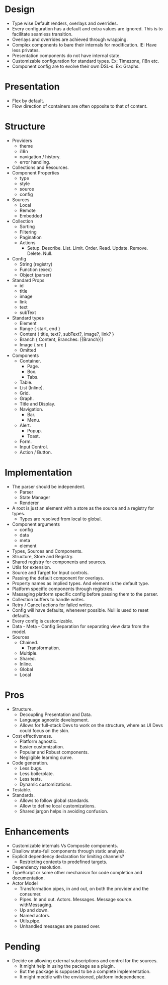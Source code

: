# Design
* Type wise Default renders, overlays and overrides.
* Every configuration has a default and extra values are ignored. This is to facilitate seamless transition.
* Overlays and overrides are achieved through wrapping.
* Complex components to bare their internals for modification. IE: Have less privates.
* Presentation components do not have internal state.
* Customizable configuration for standard types. Ex: Timezone, i18n etc.
* Component config are to evolve their own DSL-s. Ex: Graphs.

# Presentation
* Flex by default.
* Flow direction of containers are often opposite to that of content.

# Structure
* Providers
  * theme
  * i18n
  * navigation / history.
  * error handling.
* Collections and Resources.
* Component Properties
  * type
  * style
  * source
  * config
* Sources
  * Local
  * Remote
  * Embedded
* Collection
  * Sorting
  * Filtering
  * Pagination
  * Actions
    * Setup. Describe. List. Limit. Order. Read. Update. Remove. Delete. Null.
* Config
  * String (registry)
  * Function (exec)
  * Object (parser)
* Standard Props
  * id
  * title
  * image
  * link
  * text
  * subText
* Standard types
  * Element
  * Range { start, end }
  * Content { title, text?, subText?, image?, link? }
  * Branch { Content, Branches: [{Branch}]}
  * Image { src }
  * Omitted
* Components
  * Container.
    * Page.
    * Box.
    * Tabs.
  * Table.
  * List (Inline).
  * Grid.
  * Graph.
  * Title and Display.
  * Navigation.
    * Bar.
    * Menu.
  * Alert.
    * Popup.
    * Toast.
  * Form.
  * Input Control.
  * Action / Button.

# Implementation
* The parser should be independent.
  * Parser
  * State Manager
  * Renderer
* A root is just an element with a store as the source and a registry for types.
  * Types are resolved from local to global.
* Component arguments
  * config
  * data
  * meta
  * element
* Types, Sources and Components.
* Structure, Store and Registry.
* Shared registry for components and sources.
* Utils for extension.
* Source and Target for Input controls.
* Passing the default component for overlays.
* Property names as implied types. And element is the default type.
* Platform specific components through registries.
* Massaging platform specific config before passing them to the parser.
* Collection buffers to handle writes.
* Retry / Cancel actions for failed writes.
* Config will have defaults, whenever possible. Null is used to reset defaults.
* Every config is customizable.
* Data - Meta - Config Separation for separating view data from the model.
* Sources
  * Chained.
    * Transformation.
  * Multiple.
  * Shared.
  * Inline.
  * Global
  * Local

# Pros
* Structure.
  * Decoupling Presentation and Data.
  * Language agnostic development.
  * Allows for full-stack Devs to work on the structure, where as UI Devs could focus on the skin.
* Cost effectiveness.
  * Platform agnostic.
  * Easier customization.
  * Popular and Robust components.
  * Negligible learning curve.
* Code generation.
  * Less bugs.
  * Less boilerplate.
  * Less tests.
  * Dynamic customizations.
* Testable.
* Standards.
  * Allows to follow global standards.
  * Allow to define local customizations.
  * Shared jargon helps in avoiding confusion.

# Enhancements
* Customizable internals Vs Composite components.
* Disallow state-full components through static analysis.
* Explicit dependency declaration for limiting channels?
  * Restricting contexts to predefined targets.
* Dependency resolution.
* TypeScript or some other mechanism for code completion and documentation.
* Actor Model
  * Transformation pipes, in and out, on both the  provider and the consumer.
  * Pipes. In and out. Actors. Messages. Message source. withMessaging.
  * Up and down.
  * Named actors.
  * Utils.pipe.
  * Unhandled messages are passed over.

# Pending
* Decide on allowing external subscriptions and control for the sources.
  * It might help in using the package as a plugin.
  * But the package is supposed to be a complete implementation.
  * It might meddle with the envisioned, platform independence.
